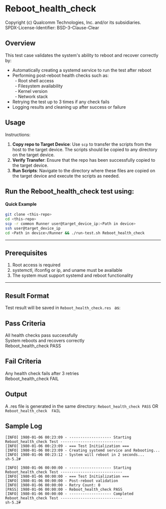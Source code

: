 # Reboot_health_check 

Copyright (c) Qualcomm Technologies, Inc. and/or its subsidiaries.  
SPDX-License-Identifier: BSD-3-Clause-Clear

## Overview
This test case validates the system's ability to reboot and recover correctly by:
- Automatically creating a systemd service to run the test after reboot
- Performing post-reboot health checks such as:  
  - Root shell access  
  - Filesystem availability  
  - Kernel version  
  - Network stack  
- Retrying the test up to 3 times if any check fails
- Logging results and cleaning up after success or failure

## Usage
Instructions:
1. **Copy repo to Target Device**: Use `scp` to transfer the scripts from the host to the target device. The scripts should be copied to any directory on the target device.
2. **Verify Transfer**: Ensure that the repo has been successfully copied to the target device.
3. **Run Scripts**: Navigate to the directory where these files are copied on the target device and execute the scripts as needed.

Run the Reboot_health_check test using:
---
#### Quick Example
```sh
git clone <this-repo>
cd <this-repo>
scp -r common Runner user@target_device_ip:<Path in device>
ssh user@target_device_ip
cd <Path in device>/Runner && ./run-test.sh Reboot_health_check
```
---

## Prerequisites
1. Root access is required
2. systemctl, ifconfig or ip, and uname must be available
3. The system must support systemd and reboot functionality
---
 ## Result Format
Test result will be saved in `Reboot_health_check.res ` as:  

## Pass Criteria
 All health checks pass successfully  
System reboots and recovers correctly  
Reboot_health_check PASS

## Fail Criteria
Any health check fails after 3 retries  
Reboot_health_check FAIL
## Output 
A .res file is generated in the same directory:
`Reboot_health_check PASS`  OR   `Reboot_health_check  FAIL` 

## Sample Log
```
[INFO] 1980-01-06 00:23:09 - ------------------- Starting Reboot_health_check Test ----------------------------
[INFO] 1980-01-06 00:23:09 - === Test Initialization ===
[INFO] 1980-01-06 00:23:09 - Creating systemd service and Rebooting...
[INFO] 1980-01-06 00:23:12 - System will reboot in 2 seconds...
sh-5.2#

[INFO] 1980-01-06 00:00:00 - ------------------- Starting Reboot_health_check Test ----------------------------
[INFO] 1980-01-06 00:00:00 - === Test Initialization ===
[INFO] 1980-01-06 00:00:00 - Post-reboot validation
[INFO] 1980-01-06 00:00:00 - Retry Count: 0
[PASS] 1980-01-06 00:00:00 - Reboot_health_check PASS
[INFO] 1980-01-06 00:00:00 - ------------------- Completed Reboot_health_check Test ----------------------------
sh-5.2#

```